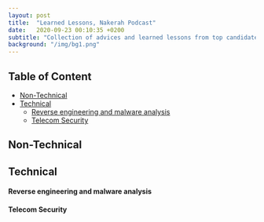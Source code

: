 ```yaml
---
layout: post
title:  "Learned Lessons, Nakerah Podcast"
date:   2020-09-23 00:10:35 +0200
subtitle: "Collection of advices and learned lessons from top candidates"
background: "/img/bg1.png"
---
```


## Table of Content
* [Non-Technical](#non-technical)
* [Technical](#technical)
   * [Reverse engineering and malware analysis]()
   * [Telecom Security]()
## Non-Technical

## Technical
#### Reverse engineering and malware analysis

#### Telecom Security
